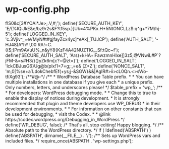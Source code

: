 # wp-config.php
<?php
/**
 * The base configuration for WordPress
 *
 * The wp-config.php creation script uses this file during the
 * installation. You don't have to use the web site, you can
 * copy this file to "wp-config.php" and fill in the values.
 *
 * This file contains the following configurations:
 *
 * * MySQL settings
 * * Secret keys
 * * Database table prefix
 * * ABSPATH
 *
 * @link https://codex.wordpress.org/Editing_wp-config.php
 *
 * @package WordPress
 */

// ** MySQL settings - You can get this info from your web host ** //
/** The name of the database for WordPress */
define('DB_NAME', 'wordpress');

/** MySQL database username */
define('DB_USER', 'fullsail');

/** MySQL database password */
define('DB_PASSWORD', 'Fullsail1');

/** MySQL hostname */
define('DB_HOST', 'localhost');

/** Database Charset to use in creating database tables. */
define('DB_CHARSET', 'utf8mb4');

/** The Database Collate type. Don't change this if in doubt. */
define('DB_COLLATE', '');

/**#@+
 * Authentication Unique Keys and Salts.
 *
 * Change these to different unique phrases!
 * You can generate these using the {@link https://api.wordpress.org/secret-key/1.1/salt/ WordPress.org secret-key service}
 * You can change these at any point in time to invalidate all existing cookies. This will force all users to have to log in again.
 *
 * @since 2.6.0
 */
define('AUTH_KEY',         'CR{/}C_W{L}jVleux.RL%>f!<tAZRTH< ejO?163w=>S0&c[3#YOAi*Je>;.V,#;');
define('SECURE_AUTH_KEY',  'E/(%IQiJkE&e/bz9r2s&F?tf5sp.)]Uk=4%PKx.H*5NtONCLLz$:q^g+*7M/hj-5');
define('LOGGED_IN_KEY',    'c.3Vjiv^_<JTLAmx;=33-c{6lCZ,BlMdWN&k]Cl/|*[qdzd)E/ZfyC6bI/]g9;=a');
define('NONCE_KEY',        'T(DLi]p:0TjBs_rcY9mF*X!H4-0/VB->=eVMyN#t#gjfayZcx4yc]*eAk[_TUJCP');
define('AUTH_SALT',        '-HJ48)A*hY!,00 RA!=C.(($;)Pm9AVuU%_n&yY8{KzF4A42NUZTIG__Sf:tQc~f');
define('SECURE_AUTH_SALT', 'Ars)+kHA+lFawzmnHlxe]]3z5;@VNwiL#P`?jFM-&=s#H3/}(}yZk6m[c?=@zt=}');
define('LOGGED_IN_SALT',   'lckCBJusG6}Ug@<MsePGD ,:gQKB~!8FJ&6N]~HZs>b(plx!1<7=g;:,=e& [Z*Z');
define('NONCE_SALT',       'm,0[%se+a`LdokChebfEf(+ys;j-&SGW}&&|AgIR#>ii>cL0Qn.<>sWo-tfiXg93');

/**#@-*/

/**
 * WordPress Database Table prefix.
 *
 * You can have multiple installations in one database if you give each
 * a unique prefix. Only numbers, letters, and underscores please!
 */
$table_prefix  = 'wp_';

/**
 * For developers: WordPress debugging mode.
 *
 * Change this to true to enable the display of notices during development.
 * It is strongly recommended that plugin and theme developers use WP_DEBUG
 * in their development environments.
 *
 * For information on other constants that can be used for debugging,
 * visit the Codex.
 *
 * @link https://codex.wordpress.org/Debugging_in_WordPress
 */
define('WP_DEBUG', false);

/* That's all, stop editing! Happy blogging. */

/** Absolute path to the WordPress directory. */
if ( !defined('ABSPATH') )
	define('ABSPATH', dirname(__FILE__) . '/');

/** Sets up WordPress vars and included files. */
require_once(ABSPATH . 'wp-settings.php');
